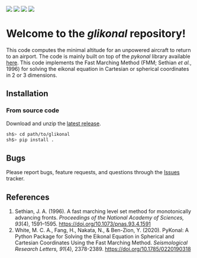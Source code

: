 ![](https://img.shields.io/github/issues/malcolmw/pykonal)
![](https://img.shields.io/github/forks/malcolmw/pykonal)
![](https://img.shields.io/github/stars/malcolmw/pykonal)
![](https://img.shields.io/github/license/malcolmw/pykonal)
# Welcome to the *glikonal* repository!
This code computes the minimal altitude for an unpowered aircraft to return to an airport.
The code is mainly built on top of the *pykonal* library available [here](https://github.com/malcolmw/pykonal).
This code implements the Fast Marching Method (FMM; Sethian *et al.*, 1996) for solving the eikonal equation in Cartesian or spherical coordinates in 2 or 3 dimensions.


## Installation

### From source code
Download and unzip the [latest release](https://github.com/giovannipiccioli/glikonal/releases "Releases").
```bash
sh$> cd path/to/glikonal
sh$> pip install .
```
## Bugs
Please report bugs, feature requests, and questions through the [Issues](https://github.com/malcolmw/pykonal/issues "PyKonal Issues tracker") tracker.

## References
1. Sethian, J. A. (1996). A fast marching level set method for monotonically advancing fronts. *Proceedings of the National Academy of Sciences, 93*(4), 1591–1595. https://doi.org/10.1073/pnas.93.4.1591
2. White, M. C. A., Fang, H., Nakata, N., & Ben-Zion, Y. (2020). PyKonal: A Python Package for Solving the Eikonal Equation in Spherical and Cartesian Coordinates Using the Fast Marching Method. *Seismological Research Letters, 91*(4), 2378-2389. https://doi.org/10.1785/0220190318

